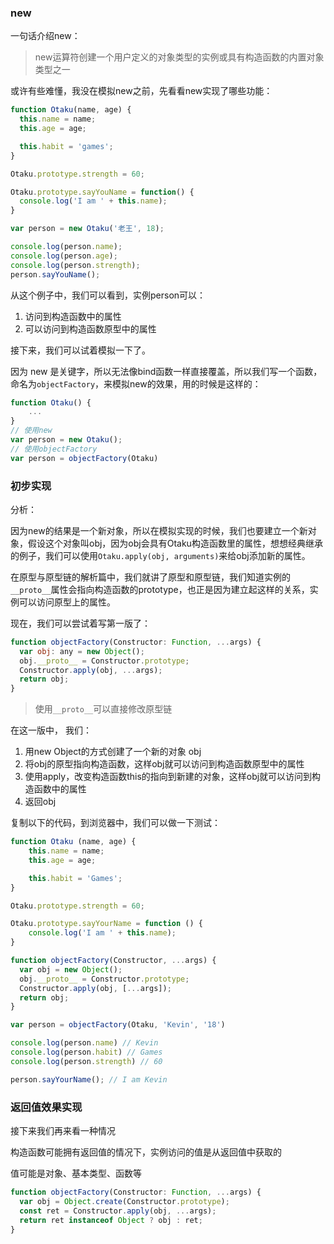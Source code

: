 ### new

一句话介绍new：

> new运算符创建一个用户定义的对象类型的实例或具有构造函数的内置对象类型之一

或许有些难懂，我没在模拟new之前，先看看new实现了哪些功能：

```javascript
function Otaku(name, age) {
  this.name = name;
  this.age = age;

  this.habit = 'games';
}

Otaku.prototype.strength = 60;

Otaku.prototype.sayYouName = function() {
  console.log('I am ' + this.name);
}

var person = new Otaku('老王', 18);

console.log(person.name);
console.log(person.age);
console.log(person.strength);
person.sayYouName();
```

从这个例子中，我们可以看到，实例person可以：

1. 访问到构造函数中的属性
2. 可以访问到构造函数原型中的属性

接下来，我们可以试着模拟一下了。

因为 new 是关键字，所以无法像bind函数一样直接覆盖，所以我们写一个函数，命名为`objectFactory`，来模拟new的效果，用的时候是这样的：

```javascript
function Otaku() {
	...
}
// 使用new
var person = new Otaku();
// 使用objectFactory
var person = objectFactory(Otaku)
```

### 初步实现

分析：

因为new的结果是一个新对象，所以在模拟实现的时候，我们也要建立一个新对象，假设这个对象叫obj，因为obj会具有Otaku构造函数里的属性，想想经典继承的例子，我们可以使用`Otaku.apply(obj, arguments)`来给obj添加新的属性。

在原型与原型链的解析篇中，我们就讲了原型和原型链，我们知道实例的`__proto__`属性会指向构造函数的prototype，也正是因为建立起这样的关系，实例可以访问原型上的属性。

现在，我们可以尝试着写第一版了：

```javascript
function objectFactory(Constructor: Function, ...args) {
  var obj: any = new Object();
  obj.__proto__ = Constructor.prototype;
  Constructor.apply(obj, ...args);
  return obj;
}
```

> 使用`__proto__`可以直接修改原型链

在这一版中， 我们：

1. 用new Object的方式创建了一个新的对象 obj
2. 将obj的原型指向构造函数，这样obj就可以访问到构造函数原型中的属性
3. 使用apply，改变构造函数this的指向到新建的对象，这样obj就可以访问到构造函数中的属性
4. 返回obj

复制以下的代码，到浏览器中，我们可以做一下测试：

```javascript
function Otaku (name, age) {
    this.name = name;
    this.age = age;

    this.habit = 'Games';
}

Otaku.prototype.strength = 60;

Otaku.prototype.sayYourName = function () {
    console.log('I am ' + this.name);
}

function objectFactory(Constructor, ...args) {
  var obj = new Object();
  obj.__proto__ = Constructor.prototype;
  Constructor.apply(obj, [...args]);
  return obj;
}

var person = objectFactory(Otaku, 'Kevin', '18')

console.log(person.name) // Kevin
console.log(person.habit) // Games
console.log(person.strength) // 60

person.sayYourName(); // I am Kevin
```

### 返回值效果实现

接下来我们再来看一种情况

构造函数可能拥有返回值的情况下，实例访问的值是从返回值中获取的

值可能是对象、基本类型、函数等

```javascript
function objectFactory(Constructor: Function, ...args) {
  var obj = Object.create(Constructor.prototype);
  const ret = Constructor.apply(obj, ...args);
  return ret instanceof Object ? obj : ret;
}
```

